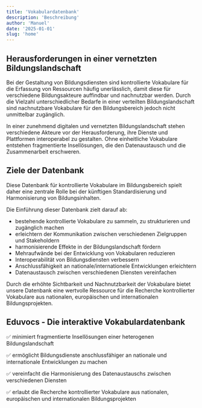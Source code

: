 ```yaml
---
title: 'Vokabulardatenbank'
description: 'Beschreibung'
author: 'Manuel'
date: '2025-01-01'
slug: 'home'
---
```


## Herausforderungen in einer vernetzten Bildungslandschaft

Bei der Gestaltung von Bildungsdiensten sind kontrollierte Vokabulare für die Erfassung von Ressourcen häufig unerlässlich, damit diese für verschiedene Bildungsakteure auffindbar und nachnutzbar werden. Durch die Vielzahl unterschiedlicher Bedarfe in einer verteilten Bildungslandschaft sind nachnutzbare Vokabulare für den Bildungsbereich jedoch nicht unmittelbar zugänglich.

In einer zunehmend digitalen und vernetzten Bildungslandschaft stehen verschiedene Akteure vor der Herausforderung, ihre Dienste und Plattformen interoperabel zu gestalten. Ohne einheitliche Vokabulare entstehen fragmentierte Insellösungen, die den Datenaustausch und die Zusammenarbeit erschweren.

## Ziele der Datenbank

Diese Datenbank für kontrollierte Vokabulare im Bildungsbereich spielt daher eine zentrale Rolle bei der künftigen Standardisierung und Harmonisierung von Bildungsinhalten.

Die Einführung dieser Datenbank zielt darauf ab:

- bestehende kontrollierte Vokabulare zu sammeln, zu strukturieren und zugänglich machen
- erleichtern der Kommunikation zwischen verschiedenen Zielgruppen und Stakeholdern
- harmonisierende Effekte in der Bildungslandschaft fördern
- Mehraufwände bei der Entwicklung von Vokabularen reduzieren
- Interoperabilität von Bildungsdiensten verbessern
- Anschlussfähigkeit an nationale/internationele Entwicklungen erleichtern
- Datenaustausch zwischen verschiedenen Diensten vereinfachen

Durch die erhöhte Sichtbarkeit und Nachnutzbarkeit der Vokabulare bietet unsere Datenbank eine wertvolle Ressource für die Recherche kontrollierter Vokabulare aus nationalen, europäischen und internationalen Bildungsprojekten.

## Eduvocs - Die interaktive Vokabulardatenbank

✅ minimiert fragmentierte Insellösungen einer heterogenen Bildungslandschaft

✅ ermöglicht Bildungsdienste anschlussfähiger an nationale und internationale Entwicklungen zu machen

✅ vereinfacht die Harmonisierung des Datenaustauschs zwischen verschiedenen Diensten

✅ erlaubt die Recherche kontrollierter Vokabulare aus nationalen, europäischen und internationalen Bildungsprojekten
